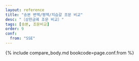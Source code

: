 ```yaml
---
layout: reference
title: "송본 변맥/평맥/치습갈 조문 비교"
desc: "〔상한금궤 조문 비교〕"
tags: [송본, 조문비교]
order: 9
conf:
  from: "SSE"
---
```


{% include compare_body.md bookcode=page.conf.from %}
